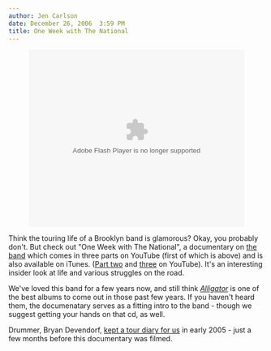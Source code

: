 ```yaml
---
author: Jen Carlson
date: December 26, 2006  3:59 PM
title: One Week with The National
---
```


<p align="center"><object width="425" height="350"><param name="movie" value="http://www.youtube.com/v/ZDXT22wNeLs"><param name="wmode" value="transparent"><embed src="https://web.archive.org/web/20111108095532oe_/http://www.youtube.com/v/ZDXT22wNeLs" type="application/x-shockwave-flash" wmode="transparent" width="425" height="350"></object>
</p><p>
Think the touring life of a Brooklyn band is glamorous? Okay, you probably don&apos;t. But check out &quot;One Week with The National&quot;, a documentary on <a href="https://web.archive.org/web/20111108095532/http://americanmary.com/">the band</a> which comes in three parts on YouTube (first of which is above) and is also available on iTunes. (<a href="https://web.archive.org/web/20111108095532/http://www.youtube.com/watch?v=_82cN7b34Qw">Part two</a> and <a href="https://web.archive.org/web/20111108095532/http://www.youtube.com/watch?v=Jjlcf1CoEGQ">three</a> on YouTube). It&apos;s an interesting insider look at life and various struggles on the road. 

</p><p>We&apos;ve loved this band for a few years now, and still think <a href="https://web.archive.org/web/20111108095532/http://www.amazon.com/Alligator-National/dp/B0007LCNKM"><em>Alligator</em></a> is one of the best albums to come out in those past few years. If you haven&apos;t heard them, the documenatary serves as a fitting intro to the band - though we suggest getting your hands on that cd, as well.</p>

<p>Drummer, Bryan Devendorf, <a href="https://web.archive.org/web/20111108095532/http://www.gothamist.com/archives/2005/03/25/dear_sxsw_diarypart_2.php">kept a tour diary for us</a> in early 2005 - just a few months before this documentary was filmed. </p>